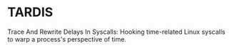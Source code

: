 # TARDIS
Trace And Rewrite Delays In Syscalls: Hooking time-related Linux syscalls to warp a process's perspective of time.
